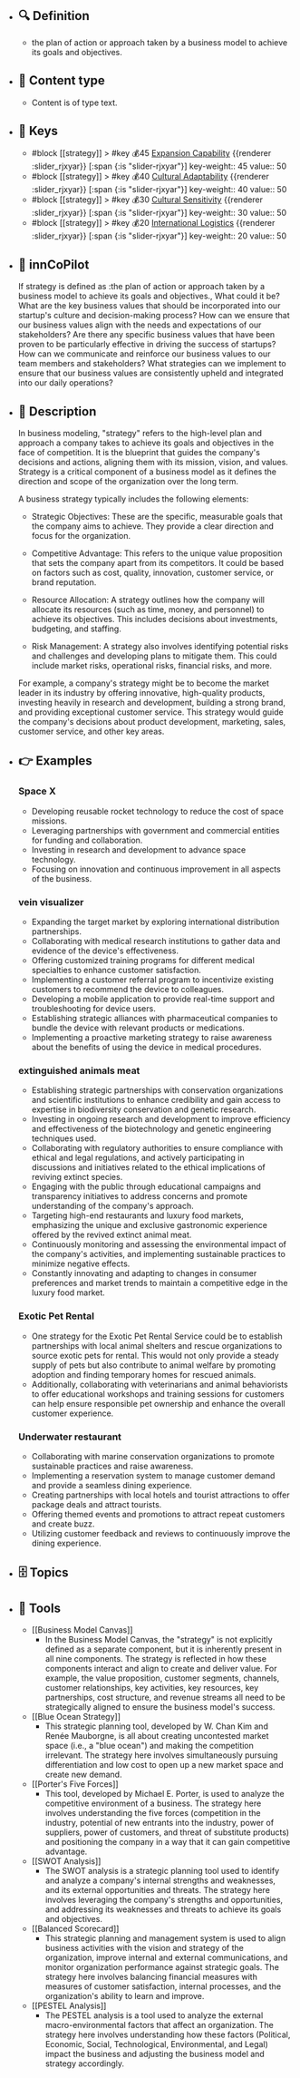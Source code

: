 - ## 🔍 Definition
  - the plan of action or approach taken by a business model to achieve its goals and objectives.
- ## 📰 Content type 
  - Content is of type text.
  
- ## 🔑 Keys
  - #block [[strategy]] > #key 💰45 [Expansion Capability](https://go.plastilinn.com/#/page/strategy%2FExpansion%20Capability) {{renderer :slider_rjxyar}} [:span {:is "slider-rjxyar"}] 
    key-weight:: 45
    value:: 50
  - #block [[strategy]] > #key 💰40 [Cultural Adaptability](https://go.plastilinn.com/#/page/strategy%2FCultural%20Adaptability) {{renderer :slider_rjxyar}} [:span {:is "slider-rjxyar"}] 
    key-weight:: 40
    value:: 50
  - #block [[strategy]] > #key 💰30 [Cultural Sensitivity](https://go.plastilinn.com/#/page/strategy%2FCultural%20Sensitivity) {{renderer :slider_rjxyar}} [:span {:is "slider-rjxyar"}] 
    key-weight:: 30
    value:: 50
  - #block [[strategy]] > #key 💰20 [International Logistics](https://go.plastilinn.com/#/page/strategy%2FInternational%20Logistics) {{renderer :slider_rjxyar}} [:span {:is "slider-rjxyar"}] 
    key-weight:: 20
    value:: 50
- ## 🤖 innCoPilot
  If strategy is defined as :the plan of action or approach taken by a business model to achieve its goals and objectives., What could it be?What are the key business values that should be incorporated into our startup's culture and decision-making process?
  How can we ensure that our business values align with the needs and expectations of our stakeholders?
  Are there any specific business values that have been proven to be particularly effective in driving the success of startups?
  How can we communicate and reinforce our business values to our team members and stakeholders?
  What strategies can we implement to ensure that our business values are consistently upheld and integrated into our daily operations?
- ## 📖 Description
  In business modeling, "strategy" refers to the high-level plan and approach a company takes to achieve its goals and objectives in the face of competition. It is the blueprint that guides the company's decisions and actions, aligning them with its mission, vision, and values. Strategy is a critical component of a business model as it defines the direction and scope of the organization over the long term.
  
  A business strategy typically includes the following elements:
  
  - Strategic Objectives: These are the specific, measurable goals that the company aims to achieve. They provide a clear direction and focus for the organization.
  
  - Competitive Advantage: This refers to the unique value proposition that sets the company apart from its competitors. It could be based on factors such as cost, quality, innovation, customer service, or brand reputation.
  
  - Resource Allocation: A strategy outlines how the company will allocate its resources (such as time, money, and personnel) to achieve its objectives. This includes decisions about investments, budgeting, and staffing.
  
  - Risk Management: A strategy also involves identifying potential risks and challenges and developing plans to mitigate them. This could include market risks, operational risks, financial risks, and more.
  
  For example, a company's strategy might be to become the market leader in its industry by offering innovative, high-quality products, investing heavily in research and development, building a strong brand, and providing exceptional customer service. This strategy would guide the company's decisions about product development, marketing, sales, customer service, and other key areas.
- ## 👉 Examples
  ### Space X
  - Developing reusable rocket technology to reduce the cost of space missions.
  - Leveraging partnerships with government and commercial entities for funding and collaboration.
  - Investing in research and development to advance space technology.
  - Focusing on innovation and continuous improvement in all aspects of the business.
  ### vein visualizer
  - Expanding the target market by exploring international distribution partnerships.
  - Collaborating with medical research institutions to gather data and evidence of the device's effectiveness.
  - Offering customized training programs for different medical specialties to enhance customer satisfaction.
  - Implementing a customer referral program to incentivize existing customers to recommend the device to colleagues.
  - Developing a mobile application to provide real-time support and troubleshooting for device users.
  - Establishing strategic alliances with pharmaceutical companies to bundle the device with relevant products or medications.
  - Implementing a proactive marketing strategy to raise awareness about the benefits of using the device in medical procedures.
  ### extinguished animals meat
  - Establishing strategic partnerships with conservation organizations and scientific institutions to enhance credibility and gain access to expertise in biodiversity conservation and genetic research.
  - Investing in ongoing research and development to improve efficiency and effectiveness of the biotechnology and genetic engineering techniques used.
  - Collaborating with regulatory authorities to ensure compliance with ethical and legal regulations, and actively participating in discussions and initiatives related to the ethical implications of reviving extinct species.
  - Engaging with the public through educational campaigns and transparency initiatives to address concerns and promote understanding of the company's approach.
  - Targeting high-end restaurants and luxury food markets, emphasizing the unique and exclusive gastronomic experience offered by the revived extinct animal meat.
  - Continuously monitoring and assessing the environmental impact of the company's activities, and implementing sustainable practices to minimize negative effects.
  - Constantly innovating and adapting to changes in consumer preferences and market trends to maintain a competitive edge in the luxury food market.
  ### Exotic Pet Rental
  - One strategy for the Exotic Pet Rental Service could be to establish partnerships with local animal shelters and rescue organizations to source exotic pets for rental. This would not only provide a steady supply of pets but also contribute to animal welfare by promoting adoption and finding temporary homes for rescued animals.
  - Additionally, collaborating with veterinarians and animal behaviorists to offer educational workshops and training sessions for customers can help ensure responsible pet ownership and enhance the overall customer experience.
  ### Underwater restaurant
  - Collaborating with marine conservation organizations to promote sustainable practices and raise awareness.
  - Implementing a reservation system to manage customer demand and provide a seamless dining experience.
  - Creating partnerships with local hotels and tourist attractions to offer package deals and attract tourists.
  - Offering themed events and promotions to attract repeat customers and create buzz.
  - Utilizing customer feedback and reviews to continuously improve the dining experience.
- ## 🗄️ Topics
  
- ## 🧰 Tools
  - [[Business Model Canvas]]
    - In the Business Model Canvas, the "strategy" is not explicitly defined as a separate component, but it is inherently present in all nine components. The strategy is reflected in how these components interact and align to create and deliver value. For example, the value proposition, customer segments, channels, customer relationships, key activities, key resources, key partnerships, cost structure, and revenue streams all need to be strategically aligned to ensure the business model's success.
  - [[Blue Ocean Strategy]]
    - This strategic planning tool, developed by W. Chan Kim and Renée Mauborgne, is all about creating uncontested market space (i.e., a "blue ocean") and making the competition irrelevant. The strategy here involves simultaneously pursuing differentiation and low cost to open up a new market space and create new demand.
  - [[Porter's Five Forces]]
    - This tool, developed by Michael E. Porter, is used to analyze the competitive environment of a business. The strategy here involves understanding the five forces (competition in the industry, potential of new entrants into the industry, power of suppliers, power of customers, and threat of substitute products) and positioning the company in a way that it can gain competitive advantage.
  - [[SWOT Analysis]]
    - The SWOT analysis is a strategic planning tool used to identify and analyze a company's internal strengths and weaknesses, and its external opportunities and threats. The strategy here involves leveraging the company's strengths and opportunities, and addressing its weaknesses and threats to achieve its goals and objectives.
  - [[Balanced Scorecard]]
    - This strategic planning and management system is used to align business activities with the vision and strategy of the organization, improve internal and external communications, and monitor organization performance against strategic goals. The strategy here involves balancing financial measures with measures of customer satisfaction, internal processes, and the organization's ability to learn and improve.
  - [[PESTEL Analysis]]
    - The PESTEL analysis is a tool used to analyze the external macro-environmental factors that affect an organization. The strategy here involves understanding how these factors (Political, Economic, Social, Technological, Environmental, and Legal) impact the business and adjusting the business model and strategy accordingly.
